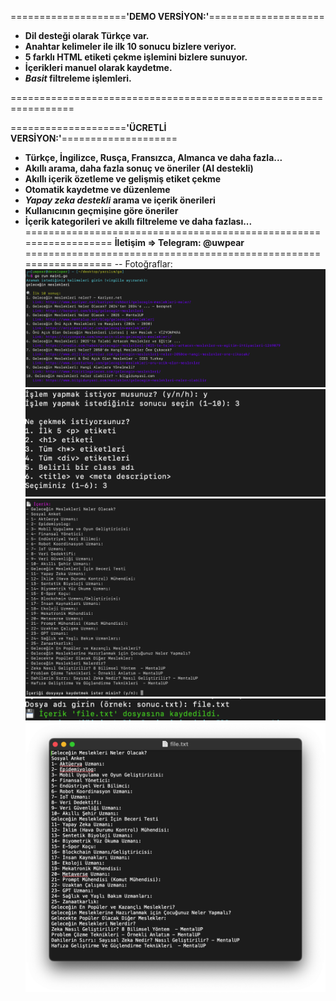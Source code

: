 
====================**'DEMO VERSİYON:'**====================

- **Dil desteği olarak Türkçe var.**
- **Anahtar kelimeler ile ilk 10 sonucu bizlere veriyor.**
- **5 farklı HTML etiketi çekme işlemini bizlere sunuyor.**
- **İçerikleri manuel olarak kaydetme.**
- **_Basit_ filtreleme işlemleri.**

=================================================================

====================**'ÜCRETLİ VERSİYON:'**====================
- **Türkçe, İngilizce, Rusça, Fransızca, Almanca ve daha fazla...**
- **Akıllı arama, daha fazla sonuç ve öneriler (AI destekli)**
- **Akıllı içerik özetleme ve gelişmiş etiket çekme**
- **Otomatik kaydetme ve düzenleme**
- **_Yapay zeka destekli_ arama ve içerik önerileri**
- **Kullanıcının geçmişine göre öneriler**
- **İçerik kategorileri ve akıllı filtreleme
ve daha fazlası...**
==================================================================
**İletişim => Telegram: @uwpear**
==================================================================
--
Fotoğraflar:
![1](1.png)
![2](2.png)
![3](3.png)
![4](4.png)
![5](5.png)
